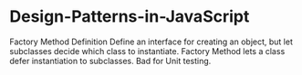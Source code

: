 # Design-Patterns-in-JavaScript

Factory Method
Definition
Define an interface for creating an object, but let subclasses decide which class to instantiate. 
Factory Method lets a class defer instantiation to subclasses. Bad for Unit testing.
